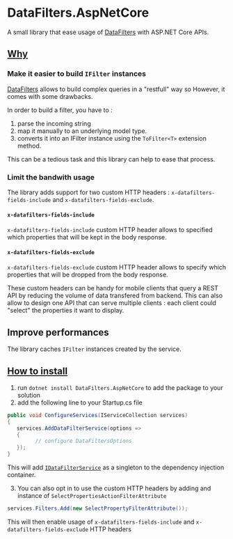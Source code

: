 #  DataFilters.AspNetCore <!-- omit in toc -->

A small library that ease usage of [DataFilters][datafilters-nupkg] with ASP.NET Core APIs.





## <a href="#" id="lnk-why">Why</a>

### Make it easier to build `IFilter` instances
[DataFilters][datafilters-nupkg] allows to build complex queries in a "restfull" way so 
However, it comes with some drawbacks.

In order to build a filter, you have to :

1. parse the incoming string
2. map it manually to an underlying model type.
3. converts it into an IFilter instance using the `ToFilter<T>` extension method.

This can be a tedious task and this library can help to ease that process.

### Limit the bandwith usage
The library adds support for two custom HTTP headers : `x-datafilters-fields-include` and `x-datafilters-fields-exclude`.

#### `x-datafilters-fields-include`
`x-datafilters-fields-include` custom HTTP header allows to specified which properties that will be kept in the body response.

#### `x-datafilters-fields-exclude` 
`x-datafilters-fields-exclude` custom HTTP header allows to specify which properties that will be 
dropped from the body response.

These custom headers can be handy for mobile clients that query a REST API by reducing the volume 
of data transfered from backend. This can also allow to design one API that can serve multiple clients :
each client could "select" the properties it want to display.

## Improve performances
The library caches `IFilter` instances created by the service.

## <a href='#' id='how-to-install'>How to install</a>

1. run `dotnet install DataFilters.AspNetCore` to add the package to your solution
2. add the following line to your Startup.cs file

```csharp
public void ConfigureServices(IServiceCollection services)
{
   services.AddDataFilterService(options => 
   {
         // configure DataFiltersOptions
   });
}
```
This will add [`IDataFilterService`](/src/DataFilters.AspNetCore/IDataFilterService.cs) as a singleton to the dependency injection container.

3. You can also opt in to use the custom HTTP headers by adding and instance of `SelectPropertiesActionFilterAttribute`
```csharp
services.Filters.Add(new SelectPropertyFilterAttribute());
```

This will then enable usage of `x-datafilters-fields-include` and `x-datafilters-fields-exclude` HTTP headers


[datafilters-nupkg]: https://nuget.org/packages/DataFilters